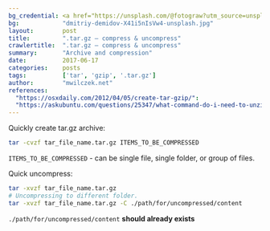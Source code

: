 ```yaml
---
bg_credential: <a href="https://unsplash.com/@fotograw?utm_source=unsplash&utm_medium=referral&utm_content=creditCopyText">Dmitriy Demidov</a> on <a href="https://unsplash.com/?utm_source=unsplash&utm_medium=referral&utm_content=creditCopyText">Unsplash</a>
bg:            "dmitriy-demidov-X41i5nIsVw4-unsplash.jpg"
layout:        post
title:         ".tar.gz – compress & uncompress"
crawlertitle:  ".tar.gz – compress & uncompress"
summary:       "Archive and compression"
date:          2017-06-17
categories:    posts
tags:          ['tar', 'gzip', '.tar.gz']
author:        "mwilczek.net"
references:
  "https://osxdaily.com/2012/04/05/create-tar-gzip/":
  "https://askubuntu.com/questions/25347/what-command-do-i-need-to-unzip-extract-a-tar-gz-file#25348":
---
```


Quickly create tar.gz archive:

```bash
tar -cvzf tar_file_name.tar.gz ITEMS_TO_BE_COMPRESSED
```

`ITEMS_TO_BE_COMPRESSED` - can be single file, single folder, or group of files.

Quick uncompress:

```bash
tar -xvzf tar_file_name.tar.gz
# Uncompressing to different folder.
tar -xvzf tar_file_name.tar.gz -C ./path/for/uncompressed/content
```

`./path/for/uncompressed/content` **should already exists**
